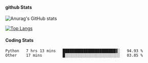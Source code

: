 #### github Stats
![Anurag's GitHub stats](https://github-readme-stats.vercel.app/api?username=reduhq&theme=react&show_icons=true&hide=contribs,prs)

[![Top Langs](https://github-readme-stats.vercel.app/api/top-langs/?username=reduhq&layout=compact&theme=react)](https://github.com/anuraghazra/github-readme-stats)

#### Coding Stats
<!--START_SECTION:waka-->

```text
Python   7 hrs 13 mins   ███████████████████████▓░   94.93 %
Other    17 mins         █░░░░░░░░░░░░░░░░░░░░░░░░   03.85 %
```

<!--END_SECTION:waka-->